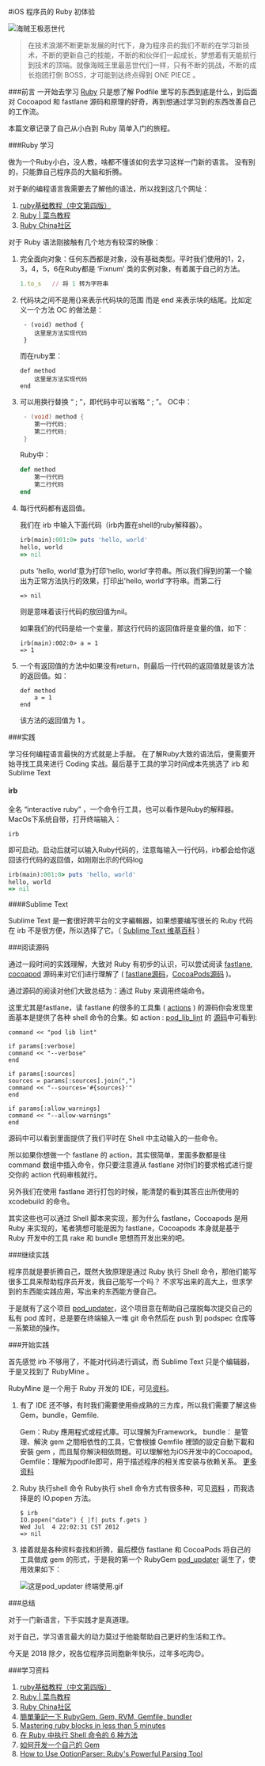 #iOS 程序员的 Ruby 初体验

![海贼王极恶世代](https://raw.githubusercontent.com/hwzss/MyArticles/master/iOS%20%E7%A8%8B%E5%BA%8F%E5%91%98%E7%9A%84%20Ruby%20%E5%88%9D%E4%BD%93%E9%AA%8C/%E6%9E%81%E6%81%B6%E4%B8%96%E4%BB%A31.png)


> 在技术浪潮不断更新发展的时代下，身为程序员的我们不断的在学习新技术，不断的更新自己的技能，不断的和伙伴们一起成长，梦想着有天能航行到技术的顶端。就像海贼王里最恶世代们一样，只有不断的挑战，不断的成长抱团打倒 BOSS，才可能到达终点得到 ONE PIECE 。

###前言
一开始去学习 [Ruby](https://zh.wikipedia.org/wiki/Ruby) 只是想了解 Podfile 里写的东西到底是什么，到后面对 Cocoapod 和 fastlane 源码和原理的好奇，再到想通过学习到的东西改善自己的工作流。

本篇文章记录了自己从小白到 Ruby 简单入门的旅程。

###Ruby 学习

做为一个Ruby小白，没人教，啥都不懂该如何去学习这样一门新的语言。
没有别的，只能靠自己程序员的大脑和折腾。

对于新的编程语言我需要去了解他的语法，所以找到这几个网址：

1. [ruby基础教程（中文第四版）](https://www.kancloud.cn/imxieke/ruby-base)
2. [Ruby | 菜鸟教程](http://www.runoob.com/ruby/ruby-tutorial.html)
3. [Ruby China社区](https://ruby-china.org/)

对于 Ruby 语法刚接触有几个地方有较深的映像：

1. 完全面向对象：任何东西都是对象，没有基础类型。平时我们使用的1，2，3，4，5，6在Ruby都是 ‘Fixnum’ 类的实例对象，有着属于自己的方法。
    
    ```Ruby
    1.to_s   // 将 1 转为字符串
    ```

2. 代码块之间不是用{}来表示代码块的范围 而是 end 来表示块的结尾。比如定义一个方法 OC 的做法是：
    
    ```
     - (void) method {
        这里是方法实现代码
     }
    ```
    而在ruby里：
    
    ```
    def method 
        这里是方法实现代码
    end
    ```
    
3. 可以用换行替换 “ ; ”，即代码中可以省略 “ ; ”。
    OC中：
    
    ```Objective-C
     - (void) method {
        第一行代码;
        第二行代码;
     }
    ```
    Ruby中：
    
    ```Ruby
    def method 
        第一行代码
        第二行代码
    end
    ```
    
4. 每行代码都有返回值。

   我们在 irb 中输入下面代码（irb内置在shell的ruby解释器）。
    
    ```ruby
    irb(main):001:0> puts 'hello, world'
    hello, world
    => nil
    ```
    puts 'hello, world'意为打印'hello, world'字符串。所以我们得到的第一个输出为正常方法执行的效果，打印出'hello, world'字符串。而第二行
    
    ```
    => nil
    ```
    则是意味着该行代码的放回值为nil。
    
    如果我们的代码是给一个变量，那这行代码的返回值将是变量的值，如下：
    
    ```
    irb(main):002:0> a = 1
    => 1
    ```
5. 一个有返回值的方法中如果没有return，则最后一行代码的返回值就是该方法的返回值。如：
    
    ```
    def method 
        a = 1
    end
    ```
    
    该方法的返回值为 1 。

###实践

学习任何编程语言最快的方式就是上手敲。
在了解Ruby大致的语法后，便需要开始寻找工具来进行 Coding 实战。最后基于工具的学习时间成本先挑选了 irb 和 Sublime Text

#### irb

全名 “interactive ruby” ，一个命令行工具，也可以看作是Ruby的解释器。
MacOs下系统自带，打开终端输入：

```Shell
irb
```

即可启动。启动后就可以输入Ruby代码的，注意每输入一行代码，irb都会给你返回该行代码的返回值，如刚刚出示的代码log

```Ruby
irb(main):001:0> puts 'hello, world'
hello, world
=> nil
```

####Sublime Text

Sublime Text 是一套很好跨平台的文字編輯器，如果想要编写很长的 Ruby 代码在 irb 不是很方便，所以选择了它。（ [Sublime Text 维基百科](https://zh.wikipedia.org/wiki/Sublime_Text) ）


###阅读源码

通过一段时间的实践理解，大致对 Ruby 有初步的认识，可以尝试阅读 [fastlane](https://fastlane.tools/), [cocoapod](https://cocoapods.org/about) 源码来对它们进行理解了 ( [fastlane源码](https://github.com/fastlane/fastlane)，[CocoaPods源码](https://github.com/CocoaPods/CocoaPods) )。

通过源码的阅读对他们大致总结为：通过 Ruby 来调用终端命令。

这里尤其是fastlane，读 fastlane 的很多的工具集 ( [actions](https://docs.fastlane.tools/actions/) ) 的源码你会发现里面基本是提供了各种 shell 命令的合集。如 action : [pod_lib_lint](https://docs.fastlane.tools/actions/pod_lib_lint/#pod_lib_lint) 的 [源码](https://github.com/fastlane/fastlane/blob/master/fastlane/lib/fastlane/actions/pod_lib_lint.rb)中可看到:

```
command << "pod lib lint"

if params[:verbose]
command << "--verbose"
end

if params[:sources]
sources = params[:sources].join(",")
command << "--sources='#{sources}'"
end

if params[:allow_warnings]
command << "--allow-warnings"
end
``` 

源码中可以看到里面提供了我们平时在 Shell 中主动输入的一些命令。

所以如果你想做一个 fastlane 的 action，其实很简单，里面多数都是往command 数组中插入命令，你只要注意遵从 fastlane 对你们的要求格式进行提交你的 action 代码审核就行。

另外我们在使用 fastlane 进行打包的时候，能清楚的看到其答应出所使用的 xcodebuild 的命令。

其实这些也可以通过 Shell 脚本来实现，那为什么 fastlane，Cocoapods 是用 Ruby 来实现的，笔者猜想可能是因为 fastlane，Cocoapods 本身就是基于 Ruby 开发中的工具 rake 和 bundle 思想而开发出来的吧。

###继续实践

程序员就是要折腾自己，既然大致原理是通过 Ruby 执行 Shell 命令，那他们能写很多工具来帮助程序员开发，我自己能写一个吗？ 不求写出来的高大上，但求学到的东西能实践应用，写出来的东西能方便自己。

于是就有了这个项目 [pod_updater](https://github.com/hwzss/pod_updater)，这个项目意在帮助自己摆脱每次提交自己的私有 pod 库时，总是要在终端输入一堆 git 命令然后在 push 到 podspec 仓库等一系繁琐的操作。

###开始实践

首先感觉 irb 不够用了，不能对代码进行调试，而 Sublime Text 只是个编辑器，于是又找到了 RubyMine 。

RubyMine 是一个用于 Ruby 开发的 IDE，可见[资料](https://baike.baidu.com/item/RubyMine)。

1. 有了 IDE 还不够，有时我们需要使用些成熟的三方库，所以我们需要了解这些 Gem，bundle，Gemfile.

    Gem：Ruby 應用程式或程式庫。可以理解为Framework。
    bundle： 是管理、解決 gem 之間相依性的工具，它會根據 Gemfile 裡頭的設定自動下載和安裝 gem ，而且幫你解決相依問題。可以理解他为iOS开发中的Cocoapod。
    Gemfile：理解为podfile即可，用于描述程序的相关库安装与依赖关系。
    [更多资料](http://yulin-learn-web-dev.logdown.com/posts/246089-brief-notes-of-rubygem-gem-rvm-gemfile-bundler)

2. Ruby 执行shell 命令
    Ruby执行 shell 命令方式有很多种，可见[资料]() ，而我选择是的 IO.popen 方法。
    
    ```
    $ irb
    IO.popen("date") { |f| puts f.gets }
    Wed Jul  4 22:02:31 CST 2012
    => nil
    ```
    
3. 接着就是各种资料查找和折腾，最后模仿 fastlane 和 CocoaPods 将自己的工具做成 gem 的形式，于是我的第一个 RubyGem [pod_updater](https://rubygems.org/gems/pod_updater) 诞生了，使用效果如下：
    
    ![这是pod_updater 终端使用.gif](https://raw.githubusercontent.com/hwzss/MyArticles/master/iOS%20%E7%A8%8B%E5%BA%8F%E5%91%98%E7%9A%84%20Ruby%20%E5%88%9D%E4%BD%93%E9%AA%8C/2018-02-15%2019_16_29.gif)
   


###总结

 对于一门新语言，下手实践才是真道理。
 
 对于自己，学习语言最大的动力莫过于他能帮助自己更好的生活和工作。

 今天是 2018 除夕，祝各位程序员同胞新年快乐，过年多吃肉😊。


###学习资料
 
1. [ruby基础教程（中文第四版）](https://www.kancloud.cn/imxieke/ruby-base)
2. [Ruby | 菜鸟教程](http://www.runoob.com/ruby/ruby-tutorial.html)
3. [Ruby China社区](https://ruby-china.org/)
4. [簡單筆記一下 RubyGem, Gem, RVM, Gemfile, bundler](http://yulin-learn-web-dev.logdown.com/posts/246089-brief-notes-of-rubygem-gem-rvm-gemfile-bundler)
5. [Mastering ruby blocks in less than 5 minutes](https://mixandgo.com/blog/mastering-ruby-blocks-in-less-than-5-minutes)
6. [在 Ruby 中执行 Shell 命令的 6 种方法](http://www.jishux.com/plus/view-263254-1.html)
7. [如何开发一个自己的 Gem](https://ruby-china.org/topics/26292)
8. [How to Use OptionParser: Ruby's Powerful Parsing Tool](https://www.thoughtco.com/optionparser-parsing-command-line-options-2907753)



